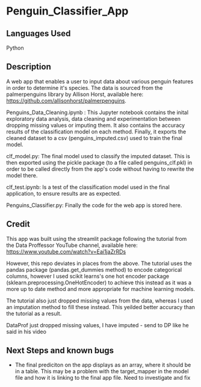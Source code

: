# Penguin_Classifier_App

## Languages Used
  Python

## Description
A web app that enables a user to input data about various penguin features in order to determine it's species. The data is sourced from the palmerpenguins library by Allison Horst, available here: https://github.com/allisonhorst/palmerpenguins.

Penguins_Data_Cleaning.ipynb : This Jupyter notebook contains the inital exploratory data analysis, data cleaning and experimentation between dropping missing values or imputing them. It also contains the accuracy results of the classification model on each method. Finally, it exports the cleaned dataset to a csv (penguins_imputed.csv) used to train the final model.

clf_model.py: The final model used to classify the imputed dataset. This is then exported using the pickle package (to a file called penguins_clf.pkl) in order to be called directly from the app's code without having to rewrite the model there.

clf_test.ipynb: Is a test of the classification model used in the final application, to ensure results are as expected.

Penguins_Classifier.py: Finally the code for the web app is stored here.


## Credit
This app was built using the streamlit package following the tutorial from the Data Proffessor YouTube channel, available here: https://www.youtube.com/watch?v=Eai1jaZrRDs

However, this repo deviates in places from the above. The tutorial uses the pandas package (pandas.get_dummies method) to encode categorical columns, however I used scikit learns's one hot encoder package (sklearn.preprocessing.OneHotEncoder) to achieve this instead as it was a more up to date method and more appropriate for machine learning models. 

The tutorial also just dropped missing values from the data, whereas I used an imputation method to fill these instead. This yeilded better accuracy than the tutorial as a result.
  
DataProf just dropped missing values, I have imputed - send to DP like he said in his video

## Next Steps and known bugs
- The final prediciton on the app displays as an array, where it should be in a table. This may be a problem with the target_mapper in the model file and how it is linking to the final app file. Need to investigate and fix


